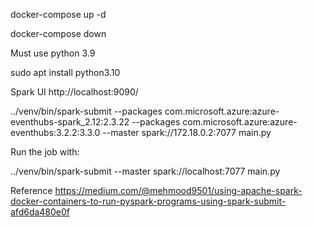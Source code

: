 docker-compose up -d

docker-compose down

Must use python 3.9

sudo apt install python3.10

Spark UI
http://localhost:9090/

../venv/bin/spark-submit --packages com.microsoft.azure:azure-eventhubs-spark_2.12:2.3.22 --packages com.microsoft.azure:azure-eventhubs:3.2.2:3.3.0 --master spark://172.18.0.2:7077 main.py

Run the job with:

../venv/bin/spark-submit --master spark://localhost:7077 main.py




Reference
https://medium.com/@mehmood9501/using-apache-spark-docker-containers-to-run-pyspark-programs-using-spark-submit-afd6da480e0f